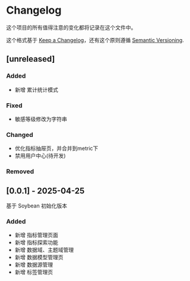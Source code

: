 # Changelog

这个项目的所有值得注意的变化都将记录在这个文件中。

这个格式基于 [Keep a Changelog](https://keepachangelog.com/en/1.1.0/)，还有这个原则遵循 [Semantic Versioning](https://semver.org/spec/v2.0.0.html).

## [unreleased]

### Added
- 新增 累计统计模式

### Fixed
- 敏感等级修改为字符串

### Changed
- 优化指标抽屉页，并合并到metric下
- 禁用用户中心(待开发)

### Removed

## [0.0.1] - 2025-04-25

基于 Soybean 初始化版本

### Added

- 新增 指标管理页面
- 新增 指标探索功能
- 新增 数据域、主题域管理
- 新增 数据模型管理页
- 新增 数据源管理
- 新增 标签管理页   
